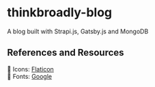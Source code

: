 # thinkbroadly-blog
A blog built with Strapi.js, Gatsby.js and MongoDB

## References and Resources
📌 Icons: [Flaticon](https://www.flaticon.com/)<br />
📌 Fonts: [Google](https://fonts.google.com/)
